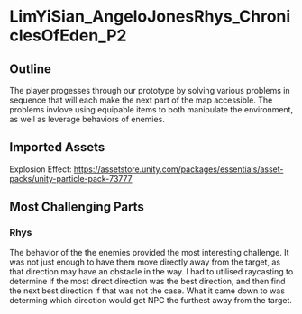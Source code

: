 # LimYiSian_AngeloJonesRhys_ChroniclesOfEden_P2

## Outline
The player progesses through our prototype by solving various problems in sequence that will each make the next part of the map accessible.
The problems invlove using equipable items to both manipulate the environment, as well as leverage behaviors of enemies.

## Imported Assets
Explosion Effect: https://assetstore.unity.com/packages/essentials/asset-packs/unity-particle-pack-73777

## Most Challenging Parts
### Rhys
The behavior of the the enemies provided the most interesting challenge. It was not just enough to have them move directly away from the target, as that direction may have an obstacle in the way. I had to utilised raycasting to determine if the most direct direction was the best direction, and then find the next best direction if that was not the case. What it came down to was determing which direction would get NPC the furthest away from the target.
